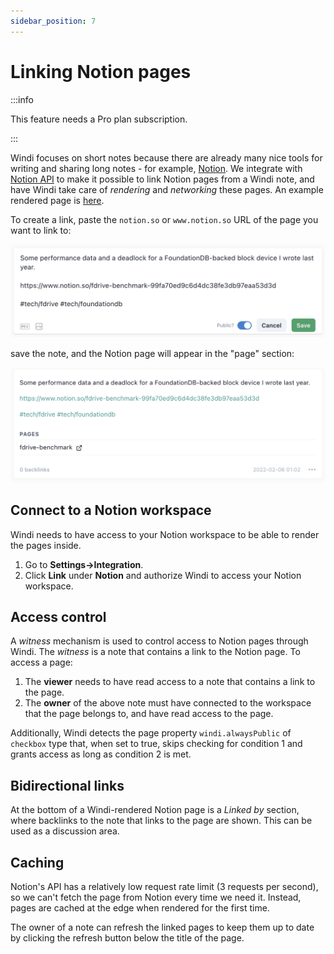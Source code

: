 ```yaml
---
sidebar_position: 7
---
```


# Linking Notion pages

:::info

This feature needs a Pro plan subscription.

:::

Windi focuses on short notes because there are already many nice tools for writing and sharing long notes - for example, [Notion](https://www.notion.so). We integrate with [Notion API](https://developers.notion.com/) to make it possible to link Notion pages from a Windi note, and have Windi take care of *rendering* and *networking* these pages. An example rendered page is [here](https://windi.app/people/zhy/page/99fa70ed9c6d4dc38fe3db97eaa53d3d?note=2022-02-05-4c25e02115c7).

To create a link, paste the `notion.so` or `www.notion.so` URL of the page you want to link to:

<img alt="example" width="600px" src="/img/notion-link-example-2.png" />

save the note, and the Notion page will appear in the "page" section:

<img alt="example" width="600px" src="/img/notion-link-example-1.png" />

## Connect to a Notion workspace

Windi needs to have access to your Notion workspace to be able to render the pages inside.

1. Go to **Settings->Integration**.
2. Click **Link** under **Notion** and authorize Windi to access your Notion workspace.

## Access control

A *witness* mechanism is used to control access to Notion pages through Windi. The *witness* is a note that contains a link to the Notion page. To access a page:

1. The **viewer** needs to have read access to a note that contains a link to the page.
2. The **owner** of the above note must have connected to the workspace that the page belongs to, and have read access to the page.

Additionally, Windi detects the page property `windi.alwaysPublic` of `checkbox` type that, when set to true, skips checking for condition 1 and grants access as long as condition 2 is met.

## Bidirectional links

At the bottom of a Windi-rendered Notion page is a *Linked by* section, where backlinks to the note that links to the page are shown. This can be used as a discussion area.

## Caching

Notion's API has a relatively low request rate limit (3 requests per second), so we can't fetch the page from Notion every time we need it. Instead, pages are cached at the edge when rendered for the first time.

The owner of a note can refresh the linked pages to keep them up to date by clicking the refresh button below the title of the page.
